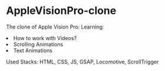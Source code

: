 # AppleVisionPro-clone

The clone of Apple Vision Pro:
Learning: 
<li>How to work with Videos?</li>
<li>Scrolling Animations</li>
<li>Text Animations</li>

Used Stacks: HTML, CSS, JS, GSAP, Locomotive, ScrollTrigger
